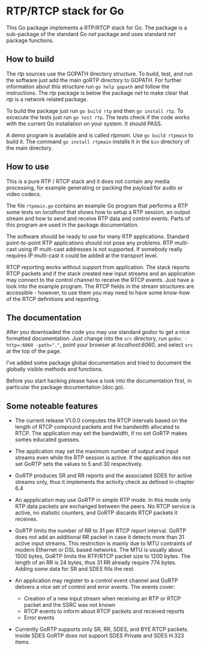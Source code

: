 # RTP/RTCP stack for Go

This Go package implements a RTP/RTCP stack for Go. The package is a
sub-package of the standard Go _net_ package and uses standard _net_ package
functions. 

## How to build

The _rtp_ sources use the GOPATH directory structure. To build, test, and run
the software just add the main goRTP directory to GOPATH. For further
information about this structure run `go help gopath` and follow the
instructions. The _rtp_ package is below the package _net_ to make clear that
_rtp_ is a network related package.

To build the package just run `go build rtp` and then `go install
rtp`. To excecute the tests just run `go test rtp`. The tests check if
the code works with the current Go installation on your system. It should
PASS.

A demo program is available and is called _rtpmain_. Use `go build
rtpmain` to build it. The command `go install rtpmain` installs it in
the `bin` directory of the main directory.

## How to use

This is a pure RTP / RTCP stack and it does not contain any media processing,
for example generating or packing the payload for audio or video codecs.

The file `rtpmain.go` contains an example Go program that performs a
RTP some tests on _localhost_ that shows how to setup a RTP session, an
output stream and how to send and receive RTP data and control events. Parts
of this program are used in the package documentation.

The software should be ready to use for many RTP applications. Standard
point-to-point RTP applications should not pose any problems. RTP multi-cast
using IP multi-cast addresses is not supported. If somebody really requires IP
multi-cast it could be added at the transport level.

RTCP reporting works without support from application. The stack reports RTCP
packets and if the stack created new input streams and an application may
connect to the control channel to receive the RTCP events. Just have a look
into the example program. The RTCP fields in the stream structures are
accessible - however, to use them you may need to have some know-how of the
RTCP definitions and reporting.

## The documentation

After you downloaded the code you may use standard _godoc_ to get a nice
formatted documentation. Just change into the `src` directory, run `godoc
-http=:6060 -path="."`, point your browser at _localhost:6060_, and select
`src` at the top of the page.

I've added some package global documentation and tried to document the
globally visible methods and functions.

Before you start hacking please have a look into the documentation first, in
particular the package documentation (doc.go).

## Some noteable features

* The current release V1.0.0 computes the RTCP intervals based on the length of
  RTCP compound packets and the bandwidth allocated to RTCP. The application may
  set the bandwidth, if no set GoRTP makes somes educated guesses.
  
* The application may set the maximum number of output and input streams even
  while the RTP session is active. If the application des not set GoRTP sets
  the values to 5 and 30 respectively.
  
* GoRTP produces SR and RR reports and the associated SDES for active streams
  only, thus it implements the activity check as defined in chapter 6.4

* An appplication may use GoRTP in _simple RTP_ mode. In this mode only RTP
  data packets are exchanged between the peers. No RTCP service is active, no
  statistic counters, and GoRTP discards RTCP packets it receives.

* GoRTP limits the number of RR to 31 per RTCP report interval. GoRTP does not
  add an additional RR packet in case it detects more than 31 active input
  streams. This restriction is mainly due to MTU contraints of modern Ethernet
  or DSL based networks. The MTU is usually about 1500 bytes, GoRTP limits
  the RTP/RTCP packet size to 1200 bytes. The length of an RR is 24 bytes,
  thus 31 RR already require 774 bytes. Adding some data for SR and SDES fills
  the rest. 

* An application may register to a control event channel and GoRTP delivers a
  nice set of control and error events. The events cover:
  - Creation of a new input stream when receiving an RTP or RTCP packet and
    the SSRC was not known
  - RTCP events to inform about RTCP packets and received reports
  - Error events

* Currently GoRTP supports only SR, RR, SDES, and BYE RTCP packets. Inside 
SDES GoRTP does not support SDES Private and SDES H.323 items.
